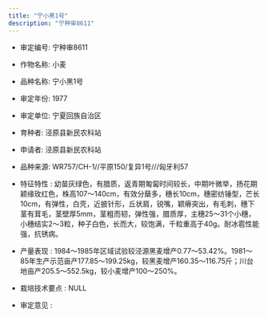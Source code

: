 ```yaml
---
title: "宁小黑1号"
description: "宁种审8611"
---
```

* 审定编号:  宁种审8611

*  作物名称:  小麦

*  品种名称:  宁小黑1号

*  审定年份:  1977

*  审定单位:  宁夏回族自治区

* 育种者:  泾原县新民农科站

*  申请者:  泾原县新民农科站

*  品种来源:  WR757/CH-1//平原150/复异1号///匈牙利57

*  特征特性 : 
幼苗灰绿色，有腊质，返青期匍匐时间较长，中期叶微举，扬花期颖缘玫红色，株高107～140cm，有效分蘖多，穗长10cm，穗密纺锤型，芒长10cm，有弹性，白壳，近披针形，丘状肩，锐嘴，颖瘠突出，有毛刺，穗下茎有茸毛，茎壁厚5mm，茎粗而韧，弹性强，腊质厚，主穗25～31个小穗，小穗结实2～3粒，种子白色，长而大，较饱满，千粒重高于40g。耐冰雹性能强，抗锈病。
 
*  产量表现 : 
1984～1985年区域试验较泾源黑麦增产0.77～53.42%。1981～85年生产示范亩产177.85～199.25kg，较黑麦增产160.35～116.75斤；川台地亩产205.5～552.5kg，较小麦增产100～250%。

*  栽培技术要点 : 
NULL

*  审定意见 : 

